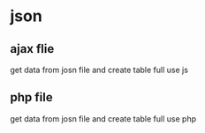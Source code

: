 # json

## ajax flie
get data from josn file and create table full use js

## php file 
get data from josn file and create table full use php
